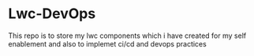 # Lwc-DevOps
This repo is to store my lwc components which i have created for my self enablement and also to implemet ci/cd and devops practices
